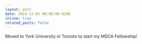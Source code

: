 ```yaml
---
layout: post
date: 2024-11-01 00:00:00-0100
inline: true
related_posts: false
---
```


<p style="margin-bottom: 0">Moved to York University in Toronto to start my MSCA Fellowship!</p>
